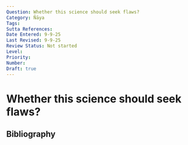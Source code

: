 ```yaml
---
Question: Whether this science should seek flaws?
Category: Ñāya
Tags: 
Sutta References: 
Date Entered: 9-9-25
Last Revised: 9-9-25
Review Status: Not started
Level: 
Priority: 
Number: 
Draft: true
---
```


# Whether this science should seek flaws?

## Bibliography

<!-- 

Notes:



-->